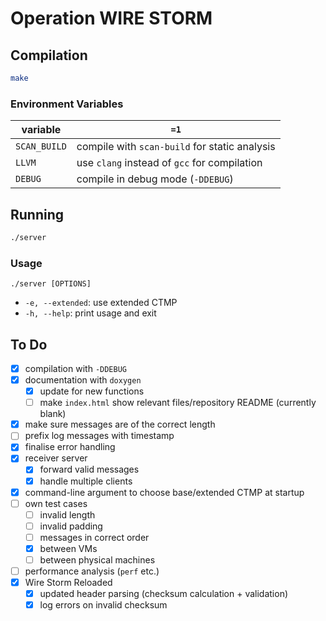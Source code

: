 # Operation WIRE STORM

## Compilation

```bash
make
```

### Environment Variables

| variable | `=1` |
| -- | -- |
| `SCAN_BUILD` | compile with `scan-build` for static analysis |
| `LLVM` | use `clang` instead of `gcc` for compilation |
| `DEBUG` | compile in debug mode (`-DDEBUG`) |

## Running

```bash
./server
```

### Usage

`./server [OPTIONS]`

- `-e, --extended`: use extended CTMP
- `-h, --help`: print usage and exit

## To Do
- [x] compilation with `-DDEBUG`
- [x] documentation with `doxygen`
    - [x] update for new functions
    - [ ] make `index.html` show relevant files/repository README (currently blank)
- [x] make sure messages are of the correct length
- [ ] prefix log messages with timestamp
- [x] finalise error handling
- [x] receiver server
    - [x] forward valid messages
    - [x] handle multiple clients
- [x] command-line argument to choose base/extended CTMP at startup
- [ ] own test cases
    - [ ] invalid length
    - [ ] invalid padding
    - [ ] messages in correct order
    - [x] between VMs
    - [ ] between physical machines
- [ ] performance analysis (`perf` etc.)
- [x] Wire Storm Reloaded
    - [x] updated header parsing (checksum calculation + validation)
    - [x] log errors on invalid checksum
